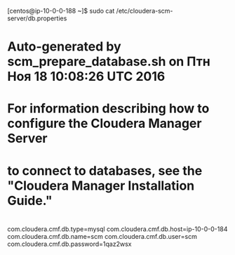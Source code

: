 [centos@ip-10-0-0-188 ~]$ sudo cat /etc/cloudera-scm-server/db.properties
# Auto-generated by scm_prepare_database.sh on Птн Ноя 18 10:08:26 UTC 2016
#
# For information describing how to configure the Cloudera Manager Server
# to connect to databases, see the "Cloudera Manager Installation Guide."
#
com.cloudera.cmf.db.type=mysql
com.cloudera.cmf.db.host=ip-10-0-0-184
com.cloudera.cmf.db.name=scm
com.cloudera.cmf.db.user=scm
com.cloudera.cmf.db.password=1qaz2wsx
